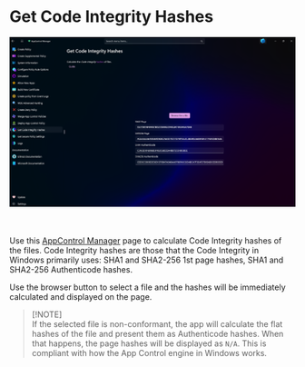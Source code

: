 # Get Code Integrity Hashes

<div align="center">

<img src="https://raw.githubusercontent.com/HotCakeX/.github/refs/heads/main/Pictures/PNG%20and%20JPG/AppControl%20Manager%20page%20screenshots/Get%20Code%20Integrity%20Hashes.png" alt="AppControl Manager Application's Get Code Integrity Hashes Page">

</div>

<br>

<br>

Use this [AppControl Manager](https://github.com/HotCakeX/Harden-Windows-Security/wiki/AppControl-Manager) page to calculate Code Integrity hashes of the files. Code Integrity hashes are those that the Code Integrity in Windows primarily uses: SHA1 and SHA2-256 1st page hashes, SHA1 and SHA2-256 Authenticode hashes.

Use the browser button to select a file and the hashes will be immediately calculated and displayed on the page.

> [!NOTE]\
> If the selected file is non-conformant, the app will calculate the flat hashes of the file and present them as Authenticode hashes. When that happens, the page hashes will be displayed as `N/A`. This is compliant with how the App Control engine in Windows works.

<br>

